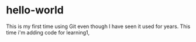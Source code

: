 # hello-world
This is my first time using Git even though I have seen it used for years.
This time i'm adding code for learning1,